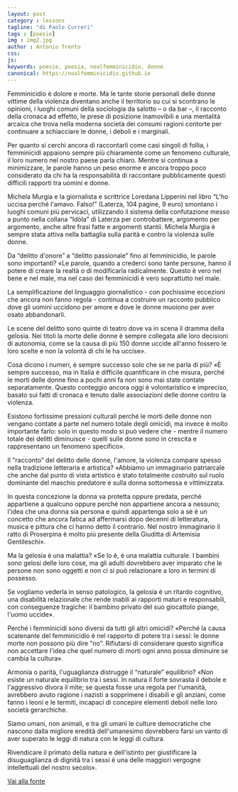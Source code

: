 ```yaml
---
layout: post
category : lessons
tagline: "di Paolo Curreri"
tags : [poesie]
img : img2.jpg
author : Antonio Trento
css: 
js: 
keywords: poesie, poesia, noalfemminicidio, donne
canonical: https://noalfemminicidio.github.io
---
```

Femminicidio è dolore e morte. Ma le tante storie personali delle donne vittime della violenza diventano anche il territorio su cui si scontrano le opinioni, i luoghi comuni della sociologia da salotto – o da bar –, il racconto della cronaca ad effetto, le prese di posizione inamovibili e una mentalità arcaica che trova nella moderna società dei consumi ragioni contorte per continuare a schiacciare le donne, i deboli e i marginali. 
<!--more-->
Per quanto si cerchi ancora di raccontarli come casi singoli di follia, i femminicidi appaiono sempre più chiaramente come un fenomeno culturale, il loro numero nel nostro paese parla chiaro. Mentre si continua a minimizzare, le parole hanno un peso enorme e ancora troppo poco considerato da chi ha la responsabilità di raccontare pubblicamente questi difficili rapporti tra uomini e donne.

Michela Murgia e la giornalista e scrittrice Loredana Lipperini nel libro “L'ho uccisa perché l'amavo. Falso!” (Laterza, 104 pagine, 9 euro) smontano i luoghi comuni più pervicaci, utilizzando il sistema della confutazione messo a punto nella collana “Idòla” di Laterza per controbattere, argomento per argomento, anche altre frasi fatte e argomenti stantii. Michela Murgia è sempre stata attiva nella battaglia sulla parità e contro la violenza sulle donne.

Da “delitto d'onore” a “delitto passionale” fino al femminicidio, le parole sono importanti?
«Le parole, quando a crederci sono tante persone, hanno il potere di creare la realtà o di modificarla radicalmente. Questo è vero nel bene e nel male, ma nel caso dei femminicidi è vero soprattutto nel male. 

La semplificazione del linguaggio giornalistico - con pochissime eccezioni che ancora non fanno regola - continua a costruire un racconto pubblico dove gli uomini uccidono per amore e dove le donne muoiono per aver osato abbandonarli. 

Le scene del delitto sono quinte di teatro dove va in scena il dramma della gelosia. Nei titoli la morte delle donne è sempre collegata alle loro decisioni di autonomia, come se la causa di più 150 donne uccide all'anno fossero le loro scelte e non la volontà di chi le ha uccise».

Cosa dicono i numeri, è sempre successo solo che se ne parla di più?
«È sempre successo, ma in Italia è difficile quantificare in che misura, perché le morti delle donne fino a pochi anni fa non sono mai state contate separatamente. Questo conteggio ancora oggi è volontaristico e impreciso, basato sui fatti di cronaca e tenuto dalle associazioni delle donne contro la violenza. 

Esistono fortissime pressioni culturali perché le morti delle donne non vengano contate a parte nel numero totale degli omicidi, ma invece è molto importante farlo: solo in questo modo si può vedere che - mentre il numero totale dei delitti diminuisce - quelli sulle donne sono in crescita e rappresentano un fenomeno specifico».

Il “racconto” del delitto delle donne, l'amore, la violenza compare spesso nella tradizione letteraria e artistica?
«Abbiamo un immaginario patriarcale che anche dal punto di vista artistico è stato totalmente costruito sul ruolo dominante del maschio predatore e sulla donna sottomessa e vittimizzata. 

In questa concezione la donna va protetta oppure predata, perché appartiene a qualcuno oppure perché non appartiene ancora a nessuno; l'idea che una donna sia persona e quindi appartenga solo a sè è un concetto che ancora fatica ad affermarsi dopo decenni di letteratura, musica e pittura che ci hanno detto il contrario. Nel nostro immaginario il ratto di Proserpina è molto più presente della Giuditta di Artemisia Gentileschi».

Ma la gelosia è una malattia?
«Se lo è, è una malattia culturale. I bambini sono gelosi delle loro cose, ma gli adulti dovrebbero aver imparato che le persone non sono oggetti e non ci si può relazionare a loro in termini di possesso. 

Se vogliamo vederla in senso patologico, la gelosia è un ritardo cognitivo, una disabilità relazionale che rende inabili ai rapporti maturi e responsabili, con conseguenze tragiche: il bambino privato del suo giocattolo piange, l'uomo uccide».

Perché i femminicidi sono diversi da tutti gli altri omicidi?
«Perché la causa scatenante del femminicidio è nel rapporto di potere tra i sessi: le donne morte non possono più dire “no”. Rifiutarsi di considerare questo significa non accettare l'idea che quel numero di morti ogni anno possa diminuire se cambia la cultura».

Armonia o parità, l'uguaglianza distrugge il “naturale” equilibrio?
«Non esiste un naturale equilibrio tra i sessi. In natura il forte sovrasta il debole e l'aggressivo divora il mite; se questa fosse una regola per l'umanità, avrebbero avuto ragione i nazisti a sopprimere i disabili e gli anziani, come fanno i leoni e le termiti, incapaci di concepire elementi deboli nelle loro società gerarchiche. 

Siamo umani, non animali, e tra gli umani le culture democratiche che nascono dalla migliore eredità dell'umanesimo dovrebbero farsi un vanto di aver superato le leggi di natura con le leggi di cultura. 

Rivendicare il primato della natura e dell'istinto per giustificare la disuguaglianza di dignità tra i sessi è una delle maggiori vergogne intellettuali del nostro secolo».

[Vai alla fonte](http://www.lanuovasardegna.it/regione/2013/04/20/news/femminicidio-morbo-violento-da-combattere-1.6917791)
